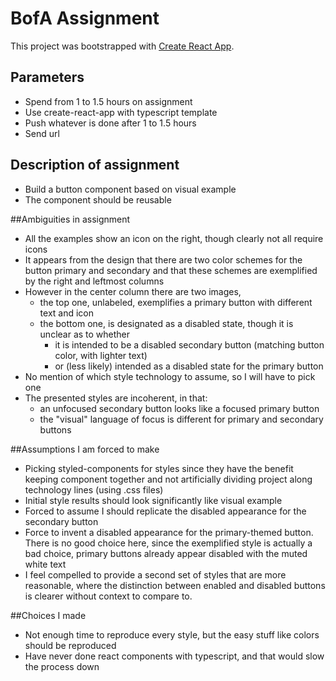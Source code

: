 # BofA Assignment

This project was bootstrapped with [Create React App](https://github.com/facebook/create-react-app).

## Parameters

* Spend from 1 to 1.5 hours on assignment
* Use create-react-app with typescript template
* Push whatever is done after 1 to 1.5 hours
* Send url

## Description of assignment
* Build a button component based on visual example
* The component should be reusable

##Ambiguities in assignment
* All the examples show an icon on the right, though clearly not all require icons
* It appears from the design that there are two color schemes for the button primary and secondary
  and that these schemes are exemplified by the right and leftmost columns
* However in the center column there are two images,
    * the top one, unlabeled, exemplifies a primary button with different text and icon
    * the bottom one, is designated as a disabled state, though it is unclear as to whether
        * it is intended to be a disabled secondary button (matching button color, with lighter text)
        * or (less likely) intended as a disabled state for the primary button
* No mention of which style technology to assume, so I will have to pick one
* The presented styles are incoherent, in that:
    * an unfocused secondary button looks like a focused primary button
    * the "visual" language of focus is different for primary and secondary buttons


##Assumptions I am forced to make
* Picking styled-components for styles since they have the benefit keeping component together and not
  artificially dividing project along technology lines (using .css files)
* Initial style results should look significantly like visual example
* Forced to assume I should replicate the disabled appearance for the secondary button
* Force to invent a disabled appearance for the primary-themed button. There is no good choice here,
  since the exemplified style is actually a bad choice, primary buttons already appear disabled with
  the muted white text
* I feel compelled to provide a second set of styles that are more reasonable, where the distinction
  between enabled and disabled buttons is clearer without context to compare to.

  
##Choices I made
* Not enough time to reproduce every style, but the easy stuff like colors should be reproduced
* Have never done react components with typescript, and that would slow the process down

